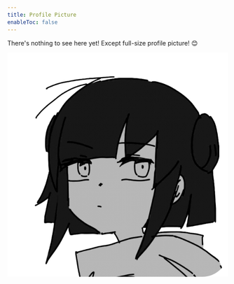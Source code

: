 ```yaml
---
title: Profile Picture
enableToc: false
---
```

There's nothing to see here yet! Except full-size profile picture! 😊
<div style="text-align: center;">
<a href="/icon.png" target="_blank" rel="noreferrer noopener">
    <img src="/icon.webp" width="512" height="512" alt="JoubaMety's Profile Picture">
</a>
</div>